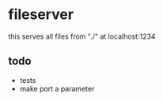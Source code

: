 # fileserver

this serves all files from "./" at localhost:1234

## todo
* tests
* make port a parameter
